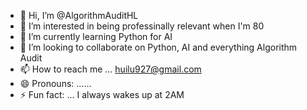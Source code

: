 - 👋 Hi, I’m @AlgorithmAuditHL
- 👀 I’m interested in being professinally relevant when I'm 80  
- 🌱 I’m currently learning Python for AI
- 💞️ I’m looking to collaborate on Python, AI and everything Algorithm Audit
- 📫 How to reach me ... huilu927@gmail.com  
- 😄 Pronouns: ......
- ⚡ Fun fact: ... I always wakes up at 2AM

<!---
AlgorithmAuditHL/AlgorithmAuditHL is a ✨ special ✨ repository because its `README.md` (this file) appears on your GitHub profile.
You can click the Preview link to take a look at your changes.
--->
